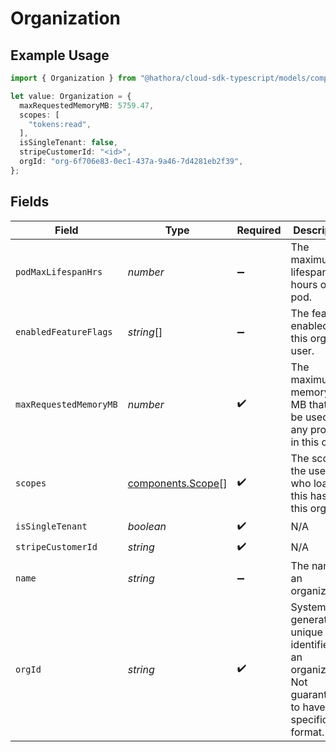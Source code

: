 # Organization

## Example Usage

```typescript
import { Organization } from "@hathora/cloud-sdk-typescript/models/components";

let value: Organization = {
  maxRequestedMemoryMB: 5759.47,
  scopes: [
    "tokens:read",
  ],
  isSingleTenant: false,
  stripeCustomerId: "<id>",
  orgId: "org-6f706e83-0ec1-437a-9a46-7d4281eb2f39",
};
```

## Fields

| Field                                                                                             | Type                                                                                              | Required                                                                                          | Description                                                                                       | Example                                                                                           |
| ------------------------------------------------------------------------------------------------- | ------------------------------------------------------------------------------------------------- | ------------------------------------------------------------------------------------------------- | ------------------------------------------------------------------------------------------------- | ------------------------------------------------------------------------------------------------- |
| `podMaxLifespanHrs`                                                                               | *number*                                                                                          | :heavy_minus_sign:                                                                                | The maximum lifespan in hours of a pod.                                                           |                                                                                                   |
| `enabledFeatureFlags`                                                                             | *string*[]                                                                                        | :heavy_minus_sign:                                                                                | The features enabled for this org and user.                                                       |                                                                                                   |
| `maxRequestedMemoryMB`                                                                            | *number*                                                                                          | :heavy_check_mark:                                                                                | The maximum memory in MB that can be used by any process in this org.                             |                                                                                                   |
| `scopes`                                                                                          | [components.Scope](../../models/components/scope.md)[]                                            | :heavy_check_mark:                                                                                | The scopes the user who loaded this has on this org.                                              |                                                                                                   |
| `isSingleTenant`                                                                                  | *boolean*                                                                                         | :heavy_check_mark:                                                                                | N/A                                                                                               |                                                                                                   |
| `stripeCustomerId`                                                                                | *string*                                                                                          | :heavy_check_mark:                                                                                | N/A                                                                                               |                                                                                                   |
| `name`                                                                                            | *string*                                                                                          | :heavy_minus_sign:                                                                                | The name of an organization.                                                                      |                                                                                                   |
| `orgId`                                                                                           | *string*                                                                                          | :heavy_check_mark:                                                                                | System generated unique identifier for an organization. Not guaranteed to have a specific format. | org-6f706e83-0ec1-437a-9a46-7d4281eb2f39                                                          |